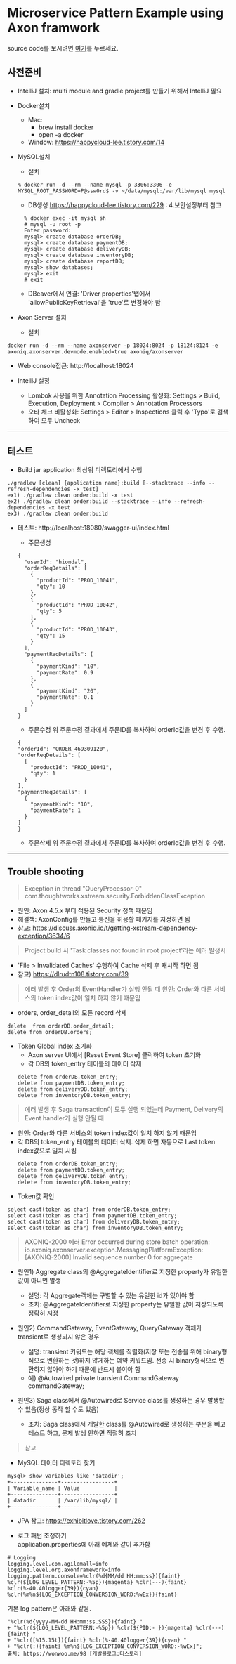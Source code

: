 # Microservice Pattern Example using Axon framwork

source code를 보시려면  [여기](https://github.com/happykubepia/agilemall-axon.git)를 누르세요. 

## 사전준비
- IntelliJ 설치: multi module and gradle project를 만들기 위해서 IntelliJ 필요
- Docker설치
  - Mac:
    - brew install docker
    - open -a docker
  - Window: https://happycloud-lee.tistory.com/14

- MySQL설치
  - 설치
  ```
  % docker run -d --rm --name mysql -p 3306:3306 -e MYSQL_ROOT_PASSWORD=P@ssw0rd$ -v ~/data/mysql:/var/lib/mysql mysql
  ```
  - DB생성
  https://happycloud-lee.tistory.com/229 : 4.보안설정부터 참고
  ```
    % docker exec -it mysql sh
    # mysql -u root -p 
    Enter password: 
    mysql> create database orderDB;
    mysql> create database paymentDB;
    mysql> create database deliveryDB;
    mysql> create database inventoryDB;
    mysql> create database reportDB;
    mysql> show databases;
    mysql> exit
    # exit
  ```
  - DBeaver에서 연결: 'Driver properties'탭에서 'allowPublicKeyRetrieval'을 'true'로 변경해야 함

- Axon Server 설치
  - 설치
```  
docker run -d --rm --name axonserver -p 18024:8024 -p 18124:8124 -e axoniq.axonserver.devmode.enabled=true axoniq/axonserver
```
  - Web console접근: http://localhost:18024

- IntelliJ 설정
  - Lombok 사용을 위한 Annotation Processing 활성화: Settings > Build, Execution, Deployment > Compiler > Annotation Processors
  - 오타 체크 비활성화: Settings > Editor > Inspections 클릭 후 'Typo'로 검색하여 모두 Uncheck

----

## 테스트 

- Build jar
application 최상위 디렉토리에서 수행
```
./gradlew [clean] {application name}:build [--stacktrace --info --refresh-dependencies -x test]
ex1) ./gradlew clean order:build -x test
ex2) ./gradlew clean order:build --stacktrace --info --refresh-dependencies -x test
ex3) ./gradlew clean order:build
```

- 테스트: http://localhost:18080/swagger-ui/index.html
  - 주문생성

  ```
  {
    "userId": "hiondal",
    "orderReqDetails": [
      {
        "productId": "PROD_10041",
        "qty": 10
      },
      {
        "productId": "PROD_10042",
        "qty": 5
      },
      {
        "productId": "PROD_10043",
        "qty": 15
      }
    ],
    "paymentReqDetails": [
      {
        "paymentKind": "10",
        "paymentRate": 0.9
      },
      {
        "paymentKind": "20",
        "paymentRate": 0.1
      }
    ]
  }
  ```

  - 주문수정 
  위 주문수정 결과에서 주문ID를 복사하여 orderId값을 변경 후 수행. 
  ```
  {
  "orderId": "ORDER_469309120",
  "orderReqDetails": [
    {
      "productId": "PROD_10041",
      "qty": 1
    }
  ],
  "paymentReqDetails": [
    {
      "paymentKind": "10",
      "paymentRate": 1
    }
  ]
  }
  ```
  
  - 주문삭제 
  위 주문수정 결과에서 주문ID를 복사하여 orderId값을 변경 후 수행. 
  

----

## Trouble shooting

> Exception in thread "QueryProcessor-0" com.thoughtworks.xstream.security.ForbiddenClassException
  - 원인: Axon 4.5.x 부터 적용된 Security 정책 때문임
  - 해결책: AxonConfig를 만들고 통신을 허용할 패키지를 지정하면 됨 
  - 참고: https://discuss.axoniq.io/t/getting-xstream-dependency-exception/3634/6


> Project build 시 'Task classes not found in root project'라는 에러 발생시 
  - 'File > Invalidated Caches' 수행하여 Cache 삭제 후 재시작 하면 됨 
  - 참고) https://dlrudtn108.tistory.com/39


> 에러 발생 후 Order의 EventHandler가 실행 안될 때 
  원인: Order와 다른 서비스의 token index값이 일치 하지 않기 때문임 
  - orders, order_detail의 모든 record 삭제 
  ```
  delete  from orderDB.order_detail;
  delete from orderDB.orders;
  ```
  - Token Global index 초기화 
    - Axon server UI에서 [Reset Event Store] 클릭하여 token 초기화
    - 각 DB의 token_entry 테이블의 데이터 삭제
    ```
    delete from orderDB.token_entry;
    delete from paymentDB.token_entry;
    delete from deliveryDB.token_entry;
    delete from inventoryDB.token_entry;
    ``` 

> 에러 발생 후 Saga transaction이 모두 실행 되었는데 Payment, Delivery의 Event handler가 실행 안될 때 
  - 원인: Order와 다른 서비스의 token index값이 일치 하지 않기 때문임 
  - 각 DB의 token_entry 테이블의 데이터 삭제. 삭제 하면 자동으로 Last token index값으로 일치 시킴
    ```
    delete from orderDB.token_entry;
    delete from paymentDB.token_entry;
    delete from deliveryDB.token_entry;
    delete from inventoryDB.token_entry;
    ```
  - Token값 확인 
  ```
  select cast(token as char) from orderDB.token_entry;
  select cast(token as char) from paymentDB.token_entry;
  select cast(token as char) from deliveryDB.token_entry;
  select cast(token as char) from inventoryDB.token_entry;
  ```

> AXONIQ-2000 에러
Error occurred during store batch operation: 
io.axoniq.axonserver.exception.MessagingPlatformException: [AXONIQ-2000] Invalid sequence number 0 for aggregate
  - 원인1) Aggregate class의 @AggregateIdentifier로 지정한 property가 유일한 값이 아니면 발생 
    - 설명: 각 Aggregate객체는 구별할 수 있는 유일한 id가 있어야 함   
    - 조치: @AggregateIdentifier로 지정한 property는 유일한 값이 저장되도록 정확히 지정 

  - 원인2) CommandGateway, EventGateway, QueryGateway 객체가 transient로 생성되지 않은 경우 
    - 설명: transient 키워드는 해당 객체를 직렬화(저장 또는 전송을 위해 binary형식으로 변환하는 것)하지 않게하는 예약 키워드임. 
     전송 시 binary형식으로 변환하지 않아야 하기 때문에 반드시 붙여야 함
    - 예)
    @Autowired
    private transient CommandGateway commandGateway;
  
  - 원인3) Saga class에서 @Autowired로 Service class를 생성하는 경우 발생할 수 있음(정상 동작 할 수도 있음)
    - 조치: Saga class에서 개발한 class를 @Autowired로 생성하는 부분을 빼고 테스트 하고, 문제 발생 안하면 적절히 조치

> 참고
- MySQL 데이터 디렉토리 찾기 
```
mysql> show variables like 'datadir';
+---------------+-----------------+
| Variable_name | Value           |
+---------------+-----------------+
| datadir       | /var/lib/mysql/ |
+---------------+---------------
```
  - JPA 참고: https://exhibitlove.tistory.com/262
  
- 로그 패턴 조정하기  
application.properties에 아래 예제와 같이 추가함
```
# Logging
logging.level.com.agilemall=info
logging.level.org.axonframework=info
logging.pattern.console=%clr(%d{MM/dd HH:mm:ss}){faint} %clr(${LOG_LEVEL_PATTERN:-%5p}){magenta} %clr(---){faint} %clr(%-40.40logger{39}){cyan} %clr(%m%n${LOG_EXCEPTION_CONVERSION_WORD:%wEx}){faint}   
```
기본 log pattern은 아래와 같음. 
```
"%clr(%d{yyyy-MM-dd HH:mm:ss.SSS}){faint} "
+ "%clr(${LOG_LEVEL_PATTERN:-%5p}) %clr(${PID:- }){magenta} %clr(---){faint} "
+ "%clr([%15.15t]){faint} %clr(%-40.40logger{39}){cyan} "
+ "%clr(:){faint} %m%n${LOG_EXCEPTION_CONVERSION_WORD:-%wEx}";
출처: https://wonwoo.me/98 [개발블로그:티스토리]
```


